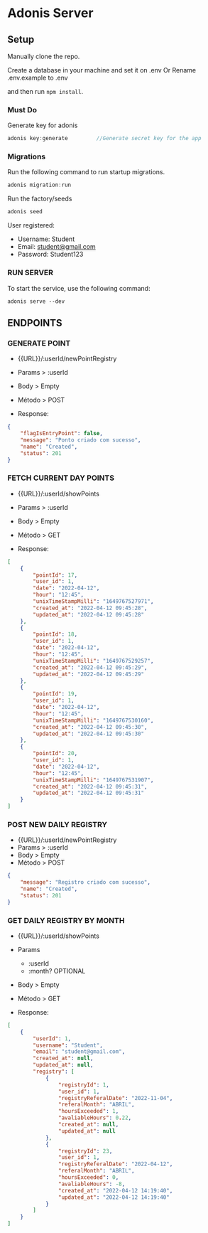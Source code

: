 # Adonis Server

## Setup
Manually clone the repo.

Create a database in your machine and set it on .env
Or
Rename .env.example to .env

and then run `npm install`.

### Must Do

Generate key for adonis
```js
adonis key:generate         //Generate secret key for the app
```

### Migrations

Run the following command to run startup migrations.

```js
adonis migration:run
```

Run the factory/seeds
```js
adonis seed
```

User registered:
- Username: Student
- Email: student@gmail.com
- Password: Student123

### RUN SERVER

To start the service, use the following command:
```
adonis serve --dev
```


## ENDPOINTS

### GENERATE POINT

- {{URL}}/:userId/newPointRegistry
 - Params > :userId
 - Body > Empty
 - Método > POST

- Response:
```json
{
	"flagIsEntryPoint": false,
	"message": "Ponto criado com sucesso",
	"name": "Created",
	"status": 201
}
```

### FETCH CURRENT DAY POINTS

- {{URL}}/:userId/showPoints
 - Params > :userId
 - Body > Empty
 - Método > GET

- Response:
```json
[   
    {
		"pointId": 17,
		"user_id": 1,
		"date": "2022-04-12",
		"hour": "12:45",
		"unixTimeStampMilli": "1649767527971",
		"created_at": "2022-04-12 09:45:28",
		"updated_at": "2022-04-12 09:45:28"
	},
	{
		"pointId": 18,
		"user_id": 1,
		"date": "2022-04-12",
		"hour": "12:45",
		"unixTimeStampMilli": "1649767529257",
		"created_at": "2022-04-12 09:45:29",
		"updated_at": "2022-04-12 09:45:29"
	},
	{
		"pointId": 19,
		"user_id": 1,
		"date": "2022-04-12",
		"hour": "12:45",
		"unixTimeStampMilli": "1649767530160",
		"created_at": "2022-04-12 09:45:30",
		"updated_at": "2022-04-12 09:45:30"
	},
	{
		"pointId": 20,
		"user_id": 1,
		"date": "2022-04-12",
		"hour": "12:45",
		"unixTimeStampMilli": "1649767531907",
		"created_at": "2022-04-12 09:45:31",
		"updated_at": "2022-04-12 09:45:31"
	}
]
```

### POST NEW DAILY REGISTRY
- {{URL}}/:userId/newPointRegistry
 - Params > :userId
 - Body > Empty
 - Método > POST
 
```json
{
	"message": "Registro criado com sucesso",
	"name": "Created",
	"status": 201
}
```

### GET DAILY REGISTRY BY MONTH
- {{URL}}/:userId/showPoints
 - Params 
	- :userId
	- :month? OPTIONAL
 - Body > Empty
 - Método > GET

- Response:
```json
[
	{
		"userId": 1,
		"username": "Student",
		"email": "student@gmail.com",
		"created_at": null,
		"updated_at": null,
		"registry": [
			{
				"registryId": 1,
				"user_id": 1,
				"registryReferalDate": "2022-11-04",
				"referalMonth": "ABRIL",
				"hoursExceeded": 1,
				"avaliableHours": 0.22,
				"created_at": null,
				"updated_at": null
			},
			{
				"registryId": 23,
				"user_id": 1,
				"registryReferalDate": "2022-04-12",
				"referalMonth": "ABRIL",
				"hoursExceeded": 0,
				"avaliableHours": -8,
				"created_at": "2022-04-12 14:19:40",
				"updated_at": "2022-04-12 14:19:40"
			}
		]
	}
]
```
